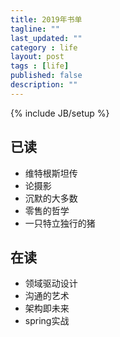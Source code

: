 ```yaml
---
title: 2019年书单
tagline: ""
last_updated: ""
category : life
layout: post
tags : [life]
published: false
description: ""
---
```

{% include JB/setup %}

## 已读
* 维特根斯坦传
* 论摄影
* 沉默的大多数
* 零售的哲学
* 一只特立独行的猪

## 在读
* 领域驱动设计
* 沟通的艺术
* 架构即未来
* spring实战
